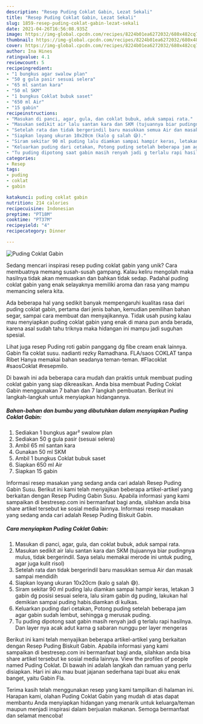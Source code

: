 ```yaml
---
description: "Resep Puding Coklat Gabin, Lezat Sekali"
title: "Resep Puding Coklat Gabin, Lezat Sekali"
slug: 1859-resep-puding-coklat-gabin-lezat-sekali
date: 2021-04-26T16:56:08.935Z
image: https://img-global.cpcdn.com/recipes/8224b01ea6272032/680x482cq70/puding-coklat-gabin-foto-resep-utama.jpg
thumbnail: https://img-global.cpcdn.com/recipes/8224b01ea6272032/680x482cq70/puding-coklat-gabin-foto-resep-utama.jpg
cover: https://img-global.cpcdn.com/recipes/8224b01ea6272032/680x482cq70/puding-coklat-gabin-foto-resep-utama.jpg
author: Ina Hines
ratingvalue: 4.1
reviewcount: 5
recipeingredient:
- "1 bungkus agar swalow plan"
- "50 g gula pasir sesuai selera"
- "65 ml santan kara"
- "50 ml SKM"
- "1 bungkus Coklat bubuk saset"
- "650 ml Air"
- "15 gabin"
recipeinstructions:
- "Masukan di panci, agar, gula, dan coklat bubuk, aduk sampai rata."
- "Masukan sedikit air lalu santan kara dan SKM (tujuannya biar pudingnya mulus, tidak bergerindil. Saya selalu memakai merode ini untuk puding, agar juga kulit risol)"
- "Setelah rata dan tidak bergerindil baru masukkan semua Air dan masak sampai mendidih"
- "Siapkan loyang ukuran 10x20cm (kalo g salah 😅)."
- "Siram sekitar 90 ml puding lalu diamkan sampai hampir keras, letakan 3 gabin dg posisi sesuai selera, lalu siram gabin dg puding, lakukan hal demikian sampai puding habis.diamkan di kulkas."
- "Keluarkan puding dari cetakan, Potong puding setelah beberapa jam agar gabin sudah lembut, sehingga g merusak puding."
- "Tu puding dipotong saat gabin masih renyah jadi g terlalu rapi hasilnya. Dan layer nya acak adut karna g sabaran nunggu per layer mengeras"
categories:
- Resep
tags:
- puding
- coklat
- gabin

katakunci: puding coklat gabin 
nutrition: 214 calories
recipecuisine: Indonesian
preptime: "PT18M"
cooktime: "PT37M"
recipeyield: "4"
recipecategory: Dinner

---
```



![Puding Coklat Gabin](https://img-global.cpcdn.com/recipes/8224b01ea6272032/680x482cq70/puding-coklat-gabin-foto-resep-utama.jpg)

Sedang mencari inspirasi resep puding coklat gabin yang unik? Cara membuatnya memang susah-susah gampang. Kalau keliru mengolah maka hasilnya tidak akan memuaskan dan bahkan tidak sedap. Padahal puding coklat gabin yang enak selayaknya memiliki aroma dan rasa yang mampu memancing selera kita.

Ada beberapa hal yang sedikit banyak mempengaruhi kualitas rasa dari puding coklat gabin, pertama dari jenis bahan, kemudian pemilihan bahan segar, sampai cara membuat dan menyajikannya. Tidak usah pusing kalau mau menyiapkan puding coklat gabin yang enak di mana pun anda berada, karena asal sudah tahu triknya maka hidangan ini mampu jadi suguhan spesial.

Lihat juga resep Puding roti gabin panggang dg fibe cream enak lainnya. Gabin fla coklat susu. nadianti rezky Ramadhana. FLA/saos COKLAT tanpa Ribet Hanya memakai bahan seadanya teman-teman. #Flacoklat #saosCoklat #resepmilo.


Di bawah ini ada beberapa cara mudah dan praktis untuk membuat puding coklat gabin yang siap dikreasikan. Anda bisa membuat Puding Coklat Gabin menggunakan 7 bahan dan 7 langkah pembuatan. Berikut ini langkah-langkah untuk menyiapkan hidangannya.

<!--inarticleads1-->

##### Bahan-bahan dan bumbu yang dibutuhkan dalam menyiapkan Puding Coklat Gabin:

1. Sediakan 1 bungkus agar² swalow plan
1. Sediakan 50 g gula pasir (sesuai selera)
1. Ambil 65 ml santan kara
1. Gunakan 50 ml SKM
1. Ambil 1 bungkus Coklat bubuk saset
1. Siapkan 650 ml Air
1. Siapkan 15 gabin


Informasi resep masakan yang sedang anda cari adalah Resep Puding Gabin Susu. Berikut ini kami telah menyajikan beberapa artikel-artikel yang berkaitan dengan Resep Puding Gabin Susu. Apabila informasi yang kami sampaikan di bestresep.com ini bermanfaat bagi anda, silahkan anda bisa share artikel tersebut ke sosial media lainnya. Informasi resep masakan yang sedang anda cari adalah Resep Puding Biskuit Gabin. 

<!--inarticleads2-->

##### Cara menyiapkan Puding Coklat Gabin:

1. Masukan di panci, agar, gula, dan coklat bubuk, aduk sampai rata.
1. Masukan sedikit air lalu santan kara dan SKM (tujuannya biar pudingnya mulus, tidak bergerindil. Saya selalu memakai merode ini untuk puding, agar juga kulit risol)
1. Setelah rata dan tidak bergerindil baru masukkan semua Air dan masak sampai mendidih
1. Siapkan loyang ukuran 10x20cm (kalo g salah 😅).
1. Siram sekitar 90 ml puding lalu diamkan sampai hampir keras, letakan 3 gabin dg posisi sesuai selera, lalu siram gabin dg puding, lakukan hal demikian sampai puding habis.diamkan di kulkas.
1. Keluarkan puding dari cetakan, Potong puding setelah beberapa jam agar gabin sudah lembut, sehingga g merusak puding.
1. Tu puding dipotong saat gabin masih renyah jadi g terlalu rapi hasilnya. Dan layer nya acak adut karna g sabaran nunggu per layer mengeras


Berikut ini kami telah menyajikan beberapa artikel-artikel yang berkaitan dengan Resep Puding Biskuit Gabin. Apabila informasi yang kami sampaikan di bestresep.com ini bermanfaat bagi anda, silahkan anda bisa share artikel tersebut ke sosial media lainnya. View the profiles of people named Puding Coklat. Di bawah ini adalah langkah dan ramuan yang perlu disiapkan. Hari ini aku mau buat jajanan sederhana tapi buat aku enak banget, yaitu Gabin Fla. 

Terima kasih telah menggunakan resep yang kami tampilkan di halaman ini. Harapan kami, olahan Puding Coklat Gabin yang mudah di atas dapat membantu Anda menyiapkan hidangan yang menarik untuk keluarga/teman maupun menjadi inspirasi dalam berjualan makanan. Semoga bermanfaat dan selamat mencoba!

